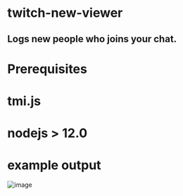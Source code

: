 # twitch-new-viewer

## Logs new people who joins your chat.

# Prerequisites

# tmi.js
# nodejs > 12.0

# example output
![image](https://user-images.githubusercontent.com/125222035/218339525-d3c662a7-6c7d-4870-b432-cd3e2628327e.png)
